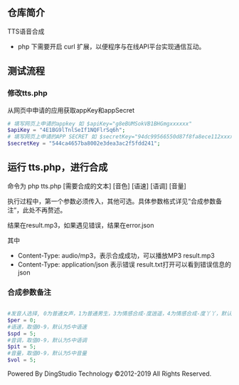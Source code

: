 ## 仓库简介

TTS语音合成

- php 下需要开启 curl 扩展，以便程序与在线API平台实现通信互动。



## 测试流程

### 修改tts.php

从网页中申请的应用获取appKey和appSecret

```php
# 填写网页上申请的appkey 如 $apiKey="g8eBUMSokVB1BHGmgxxxxxx"
$apiKey = "4E1BG9lTnlSeIf1NQFlrSq6h";
# 填写网页上申请的APP SECRET 如 $secretKey="94dc99566550d87f8fa8ece112xxxxx"
$secretKey = "544ca4657ba8002e3dea3ac2f5fdd241";
```


## 运行 tts.php，进行合成

命令为 php tts.php [需要合成的文本] [音色] [语速] [语调] [音量]

执行过程中，第一个参数必须传入，其他可选。具体参数格式详见“合成参数备注”，此处不再赘述。

结果在result.mp3，如果遇见错误，结果在error.json

其中

- Content-Type: audio/mp3，表示合成成功，可以播放MP3 result.mp3
- Content-Type: application/json 表示错误   result.txt打开可以看到错误信息的json

### 合成参数备注

```php

#发音人选择, 0为普通女声，1为普通男生，3为情感合成-度逍遥，4为情感合成-度丫丫，默认为普通女声
$per = 0;
#语速，取值0-9，默认为5中语速
$spd = 5;
#音调，取值0-9，默认为5中语调
$pit = 5;
#音量，取值0-9，默认为5中音量
$vol = 5;

```

Powered By DingStudio Technology &copy;2012-2019 All Rights Reserved.